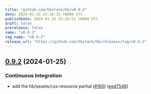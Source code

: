 ```yaml
---
title: "github.com/hbstack/hb/v0.9.2"
date: 2024-01-25 15:28:35 +0000 UTC
publishDate: 2024-01-25 15:28:51 +0000 UTC
draft: false
prerelease: false
name: "v0.9.2"
tag_name: "v0.9.2"
release_url: "https://github.com/hbstack/hb/releases/tag/v0.9.2"
---
```


## [0.9.2](https://github.com/hbstack/hb/compare/v0.9.1...v0.9.2) (2024-01-25)


### Continuous Integration

* add the hb/assets/css-resource partial ([#160](https://github.com/hbstack/hb/issues/160)) ([eed7546](https://github.com/hbstack/hb/commit/eed75468180c72df0906758808206944a51b432b))
